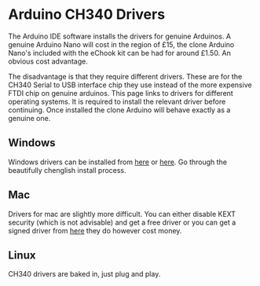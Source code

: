 # Arduino CH340 Drivers

The Arduino IDE software installs the drivers for genuine Arduinos. A genuine Arduino Nano will cost in the region of £15, the clone Arduino Nano's included with the eChook kit can be had for around £1.50. An obvious cost advantage.

The disadvantage is that they require different drivers. These are for the CH340 Serial to USB interface chip they use instead of the more expensive FTDI chip on genuine arduinos. This page links to drivers for different operating systems. It is required to install the relevant driver before continuing. Once installed the clone Arduino will behave exactly as a genuine one.

## Windows

Windows drivers can be installed from [here](http://www.wch.cn/download/CH341SER_EXE.html) or [here](https://drive.google.com/open?id=0B8NB2ERSryMSdlQxNFpPM1BGenc). Go through the beautifully chenglish install process.

## Mac

Drivers for mac are slightly more difficult. You can either disable KEXT security \(which is not advisable\) and get a free driver or you can get a signed driver from [here](https://www.mac-usb-serial.com/) they do however cost money.

## Linux

CH340 drivers are baked in, just plug and play.

